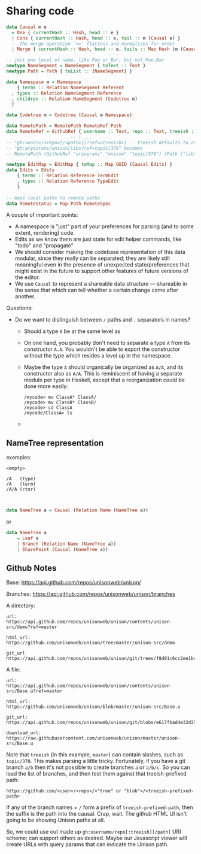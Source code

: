 # Sharing code

```haskell
data Causal m e
  = One { currentHash :: Hash, head :: e }
  | Cons { currentHash :: Hash, head :: e, tail :: m (Causal e) }
  -- The merge operation `<>` flattens and normalizes for order
  | Merge { currentHash :: Hash, head :: e, tails :: Map Hash (m (Causal e)) }

-- just one level of name, like Foo or Bar, but not Foo.Bar
newtype NameSegment = NameSegment { toText :: Text } 
newtype Path = Path { toList :: [NameSegment] }

data Namespace m = Namespace
	{ terms :: Relation NameSegment Referent
  , types :: Relation NameSegment Reference
  , children :: Relation NameSegment (Codetree m) 
  }

data Codetree m = Codetree (Causal m Namespace)

data RemotePath = RemotePath RemoteRef Path
data RemoteRef = GithubRef { username :: Text, repo :: Text, treeish :: Text }
						-- | ...
-- "gh:<user>/<repo>[/<path>][?ref=<treeish>] -- treeish defaults to repo's `default_branch`
-- "gh:aryairani/unison/libs?ref=topic/370" becomes
-- RemotePath (GithubRef "aryairani" "unison" "topic/370") (Path ["libs"])

newtype EditMap = EditMap { toMap :: Map GUID (Causal Edits) }
data Edits = Edits
	{ terms :: Relation Reference TermEdit 
	, types :: Relation Reference TypeEdit
	}
	
-- maps local paths to remote paths
data RemoteStatus = Map Path RemoteSpec
```





A couple of important points:

* A namespace is "just" part of your preferences for parsing (and to some extent, rendering) code.
* Edits as we know them are just state for edit helper commands, like "todo" and "propagate"
* We should consider making the codebase representation of this data modular, since they really can be separated; they are likely still meaningful even in the presence of unexpected state/preferences that might exist in the future to support other features of future versions of the editor.
* We use `Causal` to represent a shareable data structure — shareable in the sense that which can tell whether a certain change came after another.



Questions:

* Do we want to distinguish between `/` paths and `.` separators in names?

  * Should a type `A` be at the same level as 

  * On one hand, you probably don't need to separate a type `A` from its constructor `A.A`.  You wouldn't be able to export the constructor without the type which resides a level up in the namespace.  

  * Maybe the type `A` should organically be organized as `A/A`, and its constructor also as `A/A`.  This is reminiscent of having a separate module per type in Haskell, except that a reorganization could be done more easily:

    ```
    /mycode> mv ClassA* ClassA/
    /mycode> mv ClassB* ClassB/
    /mycode> cd ClassA
    /mycode/ClassA> ls
    ```

    

  * ```
    
    ```

## NameTree representation

examples:

```
<empty>

/A   (type)
/A   (term)
/A/A (ctor)



```



```haskell
data NameTree a = Causal (Relation Name (NameTree a))
```
or
```haskell
data NameTree a 
	= Leaf a 
	| Branch (Relation Name (NameTree a)) 
	| SharePoint (Causal (NameTree a))
```





## Github Notes

Base: https://api.github.com/repos/unisonweb/unison/

Branches: https://api.github.com/repos/unisonweb/unison/branches

A directory:

```
url: 
https://api.github.com/repos/unisonweb/unison/contents/unison-src/demo?ref=master

html_url: 
https://github.com/unisonweb/unison/tree/master/unison-src/demo

git_url
https://api.github.com/repos/unisonweb/unison/git/trees/f8d91c6cc2ee1bc8f2bfc759e328a851d0df3b95
```

A file:

```
url:
https://api.github.com/repos/unisonweb/unison/contents/unison-src/Base.u?ref=master

html_url:
https://github.com/unisonweb/unison/blob/master/unison-src/Base.u

git_url: https://api.github.com/repos/unisonweb/unison/git/blobs/e617fbad4e32d25380f536179f558f9213cd4bad

download_url:
https://raw.githubusercontent.com/unisonweb/unison/master/unison-src/Base.u
```

Note that `treeish` (in this example, `master`) can contain slashes, such as `topic/370`.  This makes parsing a little tricky.  Fortunately, if you have a git branch `a/b` then it's not possible to create branches `a` or `a/b/c`.  So you can load the list of branches, and then test them against that treeish-prefixed path:

`https://github.com/<user>/<repo>/<"tree" or "blob">/<treeish-prefixed-path>`

If any of the branch names + `/` form a prefix of `treeish-prefixed-path`, then the suffix is the path into the causal.  Crap, wait. The github HTML UI isn't going to be showing Unison paths at all.

So, we could use out made up `gh:username/repo[:treeish][/path]` URI scheme; can support others as desired.  Maybe our Javascript viewer will create URLs with query params that can indicate the Unison path.
